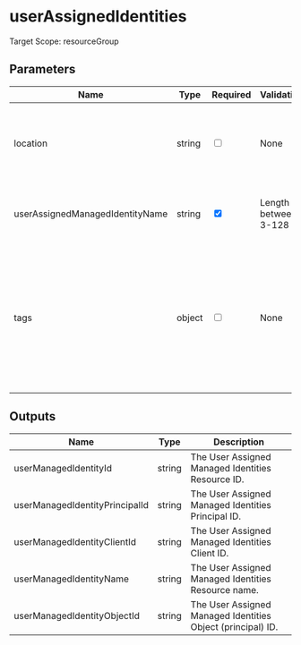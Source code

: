 # userAssignedIdentities

Target Scope: resourceGroup

## Parameters
| Name | Type | Required | Validation | Default value | Description |
| -- |  -- | -- | -- | -- | -- |
| location | string | <input type="checkbox"> | None | <pre>resourceGroup().location</pre> | The location of this logic app to reside in. This defaults to the resourcegroup location. |
| userAssignedManagedIdentityName | string | <input type="checkbox" checked> | Length between 3-128 | <pre></pre> | The name to assign to this user assigned managed identity. |
| tags | object | <input type="checkbox"> | None | <pre>{}</pre> | The tags to apply to this resource. This is an object with key/value pairs.<br>Example:<br>{<br>&nbsp;&nbsp;&nbsp;FirstTag: myvalue<br>&nbsp;&nbsp;&nbsp;SecondTag: another value<br>} |
## Outputs
| Name | Type | Description |
| -- |  -- | -- |
| userManagedIdentityId | string | The User Assigned Managed Identities Resource ID. |
| userManagedIdentityPrincipalId | string | The User Assigned Managed Identities Principal ID. |
| userManagedIdentityClientId | string | The User Assigned Managed Identities Client ID. |
| userManagedIdentityName | string | The User Assigned Managed Identities Resource name. |
| userManagedIdentityObjectId | string | The User Assigned Managed Identities Object (principal) ID. |

